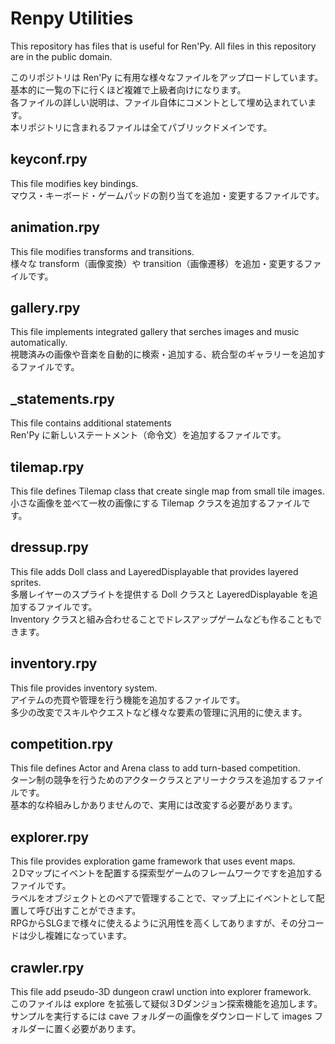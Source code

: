 # Renpy Utilities

This repository has files that is useful for Ren'Py.
All files in this repository are in the public domain.

このリポジトリは Ren'Py に有用な様々なファイルをアップロードしています。   
基本的に一覧の下に行くほど複雑で上級者向けになります。   
各ファイルの詳しい説明は、ファイル自体にコメントとして埋め込まれています。   
本リポジトリに含まれるファイルは全てパブリックドメインです。


## keyconf.rpy
This file modifies key bindings.   
マウス・キーボード・ゲームパッドの割り当てを追加・変更するファイルです。

## animation.rpy
This file modifies transforms and transitions.   
様々な transform（画像変換）や transition（画像遷移）を追加・変更するファイルです。

## gallery.rpy
This file implements integrated gallery that serches images and music automatically.   
視聴済みの画像や音楽を自動的に検索・追加する、統合型のギャラリーを追加するファイルです。

## _statements.rpy
This file contains additional statements   
Ren'Py に新しいステートメント（命令文）を追加するファイルです。

## tilemap.rpy
This file defines Tilemap class that create single map from small tile images.   
小さな画像を並べて一枚の画像にする Tilemap クラスを追加するファイルです。

## dressup.rpy
This file adds Doll class and LayeredDisplayable that provides layered sprites.   
多層レイヤーのスプライトを提供する Doll クラスと LayeredDisplayable を追加するファイルです。   
Inventory クラスと組み合わせることでドレスアップゲームなども作ることもできます。

## inventory.rpy
This file provides inventory system.   
アイテムの売買や管理を行う機能を追加するファイルです。   
多少の改変でスキルやクエストなど様々な要素の管理に汎用的に使えます。

## competition.rpy
This file defines Actor and Arena class to add turn-based competition.   
ターン制の競争を行うためのアクタークラスとアリーナクラスを追加するファイルです。   
基本的な枠組みしかありませんので、実用には改変する必要があります。

## explorer.rpy
This file provides exploration game framework that uses event maps.   
２Dマップにイベントを配置する探索型ゲームのフレームワークですを追加するファイルです。   
ラベルをオブジェクトとのペアで管理することで、マップ上にイベントとして配置して呼び出すことができます。   
RPGからSLGまで様々に使えるように汎用性を高くしてありますが、その分コードは少し複雑になっています。

## crawler.rpy
This file add pseudo-3D dungeon crawl unction into explorer framework.   
このファイルは explore を拡張して疑似３Dダンジョン探索機能を追加します。   
サンプルを実行するには cave フォルダーの画像をダウンロードして images フォルダーに置く必要があります。
